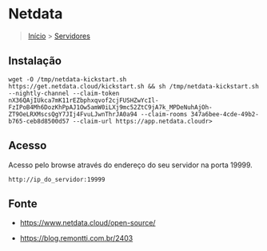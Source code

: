 Netdata
====================================

> [Início](index.md) > [Servidores](index.md#Servidores)

Instalação
------------------------------------

`wget -O /tmp/netdata-kickstart.sh https://get.netdata.cloud/kickstart.sh && sh /tmp/netdata-kickstart.sh --nightly-channel --claim-token nX36QAjIUkca7mK11rEZbphxqvof2cjFUSHZwYcIl-FzIPoB4Mh6DozKhPpAJ1Ow5amW0iLXj9mc52ZtC9jA7k_MPDeNuhAjOh-ZT9OeLRXMscsQgY7JIj4FvuLJwnThrJA0a94 --claim-rooms 347a6bee-4cde-49b2-b765-ceb8d8500d57 --claim-url https://app.netdata.cloudr>`

Acesso
------------------------------------

Acesso pelo browse através do endereço do seu servidor na porta 19999.

`http://ip_do_servidor:19999`

Fonte
------------------------------------

* <https://www.netdata.cloud/open-source/>

* <https://blog.remontti.com.br/2403>